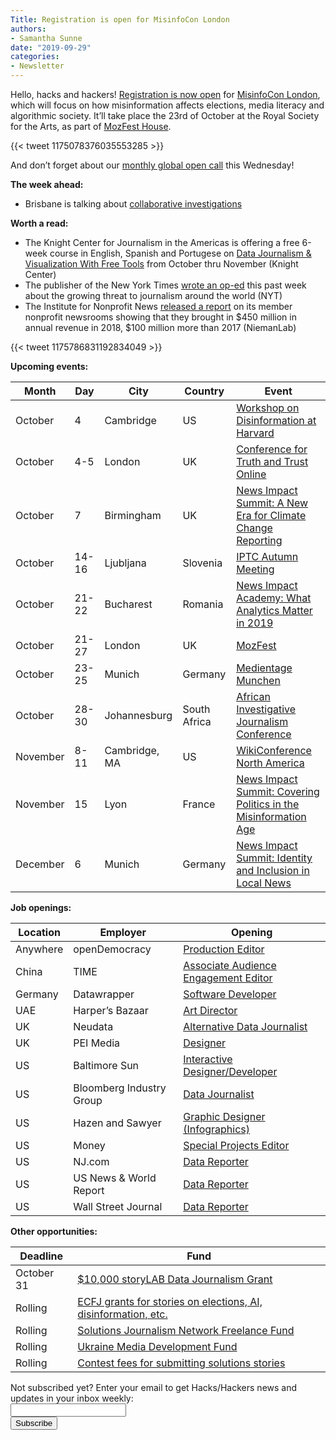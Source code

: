 ```yaml
---
Title: Registration is open for MisinfoCon London
authors: 
- Samantha Sunne
date: "2019-09-29"
categories:
- Newsletter
---
```


Hello, hacks and hackers! [Registration is now open](https://www.eventbrite.com/e/misinfocon-london-2019-a-global-summit-on-misinformation-tickets-68502002333) for [MisinfoCon London](https://london.misinfocon.com/), which will focus on how misinformation affects elections, media literacy and algorithmic society. It’ll take place the 23rd of October at the Royal Society for the Arts, as part of [MozFest House](https://www.mozillafestival.org/en/house/). 

{{< tweet 1175078376035553285 >}}

And don’t forget about our [monthly global open call](https://hackshackers.com/resources/global-open-call/) this Wednesday!

**The week ahead:**

* Brisbane is talking about [collaborative investigations](https://www.meetup.com/Hacks-Hackers-Brisbane/events/265132892/)

**Worth a read:**

* The Knight Center for Journalism in the Americas is offering a free 6-week course in English, Spanish and Portugese on [Data Journalism & Visualization With Free Tools](https://journalismcourses.org/DATA0819.html) from October thru November (Knight Center)
* The publisher of the New York Times [wrote an op-ed](https://www.nytimes.com/2019/09/23/opinion/press-freedom-arthur-sulzberger.html) this past week about the growing threat to journalism around the world (NYT)
* The Institute for Nonprofit News [released a report](https://www.niemanlab.org/2019/09/nonprofit-news-outlets-arent-relying-as-heavily-on-foundations-but-journalism-philanthropy-continues-to-grow/) on its member nonprofit newsrooms showing that they brought in $450 million in annual revenue in 2018, $100 million more than 2017 (NiemanLab)

{{< tweet 1175786831192834049 >}}

**Upcoming events:**

| Month | Day | City | Country | Event |
| ----- | --- | ---- | ------- | ----- |
October | 4 | Cambridge | US | [Workshop on Disinformation at Harvard](https://cyber.harvard.edu/story/2019-04/comparative-approaches-disinformation-call-extended-abstracts)
October | 4-5 | London | UK | [Conference for Truth and Trust Online](https://truthandtrustonline.com/)
October | 7 | Birmingham | UK | [News Impact Summit: A New Era for Climate Change Reporting](https://medium.com/we-are-the-european-journalism-centre/whats-new-in-climate-politics-and-local-reporting-join-our-free-news-impact-events-and-find-out-3c9bf2a833af)
October | 14-16 | Ljubljana | Slovenia | [IPTC Autumn Meeting](https://iptc.org/events/autumn-meeting-2019/)
October | 21-22 | Bucharest | Romania | [News Impact Academy: What Analytics Matter in 2019](https://medium.com/we-are-the-european-journalism-centre/whats-new-in-climate-politics-and-local-reporting-join-our-free-news-impact-events-and-find-out-3c9bf2a833af)
October | 21-27 | London | UK | [MozFest](https://www.mozillafestival.org/en/)
October | 23-25 | Munich | Germany | [Medientage Munchen](https://medientage.de/?lang=en)
October | 28-30 | Johannesburg | South Africa | [African Investigative Journalism Conference](http://journalism.co.za/aijc/)
November | 8-11 | Cambridge, MA | US | [WikiConference North America](https://www.eventbrite.com/e/wikiconference-north-america-tickets-68189607953)
November | 15 | Lyon | France | [News Impact Summit: Covering Politics in the Misinformation Age](https://medium.com/we-are-the-european-journalism-centre/whats-new-in-climate-politics-and-local-reporting-join-our-free-news-impact-events-and-find-out-3c9bf2a833af)
December | 6 | Munich | Germany | [News Impact Summit: Identity and Inclusion in Local News](https://medium.com/we-are-the-european-journalism-centre/whats-new-in-climate-politics-and-local-reporting-join-our-free-news-impact-events-and-find-out-3c9bf2a833af)

**Job openings:**

| Location | Employer | Opening |
| -------- | -------- | ------- |
Anywhere | openDemocracy | [Production Editor](https://www.cisionjobs.co.uk/job/98770/tracking-the-backlash-production-editor/?deviceType=Desktop&TrackID=194062)
China | TIME | [Associate Audience Engagement Editor](https://mediajobs.poynter.org/job-details/3061/associate-audience-engagement-editor/#top-pagination)
Germany | Datawrapper | [Software Developer](https://blog.datawrapper.de/datawrapper-hiring-vector-export-developer/)
UAE | Harper’s Bazaar | [Art Director](https://www.cisionjobs.co.uk/job/98811/art-director-harper-s-bazaar-arabia-dubai/)
UK | Neudata | [Alternative Data Journalist](https://www.cisionjobs.co.uk/job/98777/neudata-alternative-data-journalist/?deviceType=Desktop&TrackID=194062)
UK | PEI Media | [Designer](https://www.cisionjobs.co.uk/job/98839/pei-media-designer/?deviceType=Desktop&TrackID=194062)
US | Baltimore Sun | [Interactive Designer/Developer](https://docs.google.com/document/d/1rYOD0AyPB5udh1HlzSHWNY6DI73xfSuwM3NQdsS3k38/edit)
US | Bloomberg Industry Group | [Data Journalist](https://www.ire.org/archives/jobs/job/data-journalist-5)
US | Hazen and Sawyer | [Graphic Designer (Infographics)](https://www.snd.org/jobs/view/graphic-designer-infographics-7/)
US | Money | [Special Projects Editor](https://talkingbiznews.com/biz-news-help-wanted/money-seeks-a-special-projects-editor/)
US | NJ.com | [Data Reporter](https://www.ire.org/archives/jobs/job/data-reporter-8)
US | US News & World Report | [Data Reporter](https://www.linkedin.com/jobs/view/data-reporter-at-u-s-news-world-report-1387673473/)
US | Wall Street Journal | [Data Reporter](https://www.ire.org/archives/jobs/job/data-reporter-9)

**Other opportunities:**

| Deadline | Fund |
| -------- | ---- |
October 31 | [$10,000 storyLAB Data Journalism Grant](https://pulitzercenter.org/storylab-data-journalism-grant)
Rolling | [ECFJ grants for stories on elections, AI, disinformation, etc.](https://www.eyebeam.org/eyebeam-center-for-the-future-of-journalism/)
Rolling | [Solutions Journalism Network Freelance Fund](https://thewholestory.solutionsjournalism.org/now-offering-travel-funds-for-freelancers-857c49f9b395)
Rolling | [Ukraine Media Development Fund](http://ijnet.org/en/opportunities/media-development-grants-available-ukraine)
Rolling | [Contest fees for submitting solutions stories](https://thewholestory.solutionsjournalism.org/submitting-your-solutions-story-to-a-journalism-award-contest-we-can-help-with-the-fees-12b3e3ab6b01?mc_cid=57b074cc10&mc_eid=f9f525b1fd)

<div id="mc_embed_signup"><form id="mc-embedded-subscribe-form" class="validate" action="//hackshackers.us1.list-manage.com/subscribe/post?u=c56f2e53d5ed6ef87f8aaa75c&amp;id=fb2bc6f10b" method="post" name="mc-embedded-subscribe-form" novalidate="" target="_blank">

<div id="mc_embed_signup_scroll">

<div class="mc-field-group"><label for="mce-EMAIL">Not subscribed yet? Enter your email to get Hacks/Hackers news and updates in your inbox weekly:  </label></div>

<div class="mc-field-group"><input id="mce-EMAIL" class="required email" name="EMAIL" type="email" value="" /></div>

<!-- real people should not fill this in and expect good things - do not remove this or risk form bot signups-->

<div style="position: absolute; left: -5000px;"><input tabindex="-1" name="b_c56f2e53d5ed6ef87f8aaa75c_fb2bc6f10b" type="text" value="" /></div>

<div class="clear"><input id="mc-embedded-subscribe" class="button" name="subscribe" type="submit" value="Subscribe" /></div>

</div>

</form></div>

<!--End mc_embed_signup-->

<meta name="twitter:card" content="summary">

<meta name="twitter:image:src" content="https://hackshackers.com/content-images/about/hackshackers_logomark.png">
